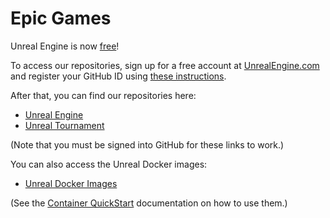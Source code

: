 # Epic Games

Unreal Engine is now [free](https://www.unrealengine.com/blog/ue4-is-free)!

To access our repositories, sign up for a free account at [UnrealEngine.com](https://www.unrealengine.com) and register your GitHub ID using [these instructions](https://www.unrealengine.com/ue4-on-github). 

After that, you can find our repositories here:

*  [Unreal Engine](https://github.com/EpicGames/UnrealEngine)
*  [Unreal Tournament](https://github.com/EpicGames/UnrealTournament)

(Note that you must be signed into GitHub for these links to work.)

You can also access the Unreal Docker images:

*  [Unreal Docker Images](https://github.com/orgs/EpicGames/packages)

(See the [Container QuickStart](https://docs.unrealengine.com/4.27/en-US/SharingAndReleasing/Containers/ContainersQuickStart/) documentation on how to use them.)

